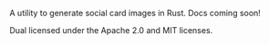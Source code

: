 A utility to generate social card images in Rust. Docs coming soon!


Dual licensed under the Apache 2.0 and MIT licenses.

